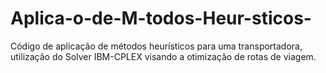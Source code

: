# Aplica-o-de-M-todos-Heur-sticos-
Código de aplicação de métodos heurísticos para uma transportadora, utilização do Solver IBM-CPLEX visando a otimização de rotas de viagem.
